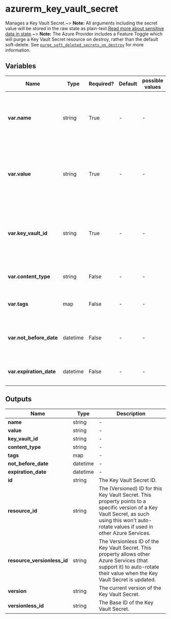 # azurerm_key_vault_secret

Manages a Key Vault Secret.~> **Note:** All arguments including the secret value will be stored in the raw state as plain-text.[Read more about sensitive data in state](/docs/state/sensitive-data.html).~> **Note:** The Azure Provider includes a Feature Toggle which will purge a Key Vault Secret resource on destroy, rather than the default soft-delete. See [`purge_soft_deleted_secrets_on_destroy`](https://registry.terraform.io/providers/hashicorp/azurerm/latest/docs/guides/features-block#purge_soft_deleted_secrets_on_destroy) for more information.

## Variables

| Name | Type | Required? | Default  | possible values | Description |
| ---- | ---- | --------- | -------- | ----------- | ----------- |
| **var.name** | string | True | -  |  -  | Specifies the name of the Key Vault Secret. Changing this forces a new resource to be created. | 
| **var.value** | string | True | -  |  -  | Specifies the value of the Key Vault Secret. Changing this will create a new version of the Key Vault Secret. | 
| **var.key_vault_id** | string | True | -  |  -  | The ID of the Key Vault where the Secret should be created. Changing this forces a new resource to be created. | 
| **var.content_type** | string | False | -  |  -  | Specifies the content type for the Key Vault Secret. | 
| **var.tags** | map | False | -  |  -  | A mapping of tags to assign to the resource. | 
| **var.not_before_date** | datetime | False | -  |  -  | Key not usable before the provided UTC datetime (Y-m-d'T'H:M:S'Z'). | 
| **var.expiration_date** | datetime | False | -  |  -  | Expiration UTC datetime (Y-m-d'T'H:M:S'Z'). | 



## Outputs

| Name | Type | Description |
| ---- | ---- | --------- | 
| **name** | string  | - | 
| **value** | string  | - | 
| **key_vault_id** | string  | - | 
| **content_type** | string  | - | 
| **tags** | map  | - | 
| **not_before_date** | datetime  | - | 
| **expiration_date** | datetime  | - | 
| **id** | string  | The Key Vault Secret ID. | 
| **resource_id** | string  | The (Versioned) ID for this Key Vault Secret. This property points to a specific version of a Key Vault Secret, as such using this won't auto-rotate values if used in other Azure Services. | 
| **resource_versionless_id** | string  | The Versionless ID of the Key Vault Secret. This property allows other Azure Services (that support it) to auto-rotate their value when the Key Vault Secret is updated. | 
| **version** | string  | The current version of the Key Vault Secret. | 
| **versionless_id** | string  | The Base ID of the Key Vault Secret. | 